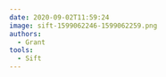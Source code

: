 ```yaml
---
date: 2020-09-02T11:59:24
image: sift-1599062246-1599062259.png
authors:
  - Grant
tools:
  - Sift
---
```


